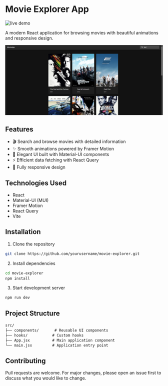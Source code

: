# Movie Explorer App

![live demo]()

A modern React application for browsing movies with beautiful animations and
responsive design.

![App Screenshot](./public/Screenshot%202025-05-16%20230427.png)

## Features

- 🎬 Search and browse movies with detailed information
- ✨ Smooth animations powered by Framer Motion
- 🎨 Elegant UI built with Material-UI components
- ⚡ Efficient data fetching with React Query
- 📱 Fully responsive design

## Technologies Used

- React
- Material-UI (MUI)
- Framer Motion
- React Query
- Vite

## Installation

1. Clone the repository

```bash
git clone https://github.com/yourusername/movie-explorer.git
```

2. Install dependencies

```bash
cd movie-explorer
npm install
```

3. Start development server

```bash
npm run dev
```

## Project Structure

```
src/
├── components/       # Reusable UI components
├── hooks/           # Custom hooks
├── App.jsx          # Main application component
└── main.jsx         # Application entry point
```

## Contributing

Pull requests are welcome. For major changes, please open an issue first to
discuss what you would like to change.
